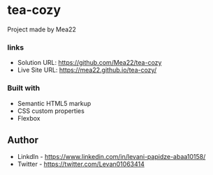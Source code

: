 # tea-cozy

 Project made by Mea22
 
 ### links
  
- Solution URL: https://github.com/Mea22/tea-cozy
- Live Site URL: https://mea22.github.io/tea-cozy/

### Built with

- Semantic HTML5 markup
- CSS custom properties
- Flexbox

## Author

- LinkdIn - https://www.linkedin.com/in/levani-papidze-abaa10158/
- Twitter - https://twitter.com/Levan01063414
